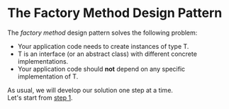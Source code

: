 # The Factory Method Design Pattern

The _factory method_ design pattern solves the following problem:

 * Your application code needs to create instances of type T.       
 * T is an interface (or an abstract class) with different concrete implementations.
 * Your application code should __not__ depend on any specific implementation of T.

As usual, we will develop our solution one step at a time.     
Let's start from [step 1](https://github.com/csc301-fall2014/AbstractFactoryExample/tree/step1).


